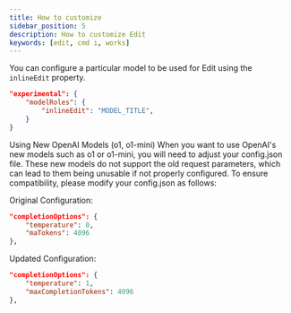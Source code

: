```yaml
---
title: How to customize
sidebar_position: 5
description: How to customize Edit
keywords: [edit, cmd i, works]
---
```


You can configure a particular model to be used for Edit using the `inlineEdit` property.

```json title="config.json"
"experimental": {
    "modelRoles": {
        "inlineEdit": "MODEL_TITLE",
    }
}
```

Using New OpenAI Models (o1, o1-mini)
When you want to use OpenAI's new models such as o1 or o1-mini, you will need to adjust your config.json file. These new models do not support the old request parameters, which can lead to them being unusable if not properly configured. To ensure compatibility, please modify your config.json as follows:

Original Configuration:
```json title="config.json"
"completionOptions": {
    "temperature": 0, 
    "maTokens": 4096 
},
```
Updated Configuration:
```json title="config.json"
"completionOptions": {
    "temperature": 1,
    "maxCompletionTokens": 4096
},
```
